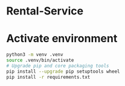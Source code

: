 # Rental-Service

# Activate environment 
```bash
python3 -m venv .venv
source .venv/bin/activate
# Upgrade pip and core packaging tools
pip install --upgrade pip setuptools wheel
pip install -r requirements.txt
```
